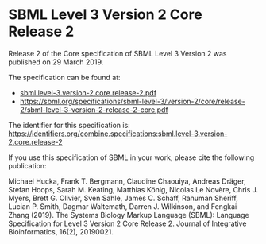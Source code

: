# SBML Level 3 Version 2 Core Release 2
Release 2 of the Core specification of SBML Level 3 Version 2 was published on 29 March 2019. 

The specification can be found at:

* [sbml.level-3.version-2.core.release-2.pdf](https://raw.githubusercontent.com/combine-org/combine-specifications/main/specifications/files/sbml.level-3.version-2.core.release-2.pdf)
* https://sbml.org/specifications/sbml-level-3/version-2/core/release-2/sbml-level-3-version-2-release-2-core.pdf

The identifier for this specification is: https://identifiers.org/combine.specifications:sbml.level-3.version-2.core.release-2

If you use this specification of SBML in your work, please cite the following publication:

Michael Hucka, Frank T. Bergmann, Claudine Chaouiya, Andreas Dräger, Stefan Hoops, Sarah M. Keating, Matthias König, Nicolas Le Novère, Chris J. Myers, Brett G. Olivier, Sven Sahle, James C. Schaff, Rahuman Sheriff, Lucian P. Smith, Dagmar Waltemath, Darren J. Wilkinson, and Fengkai Zhang (2019). The Systems Biology Markup Language (SBML): Language Specification for Level 3 Version 2 Core Release 2. Journal of Integrative Bioinformatics, 16(2), 20190021.